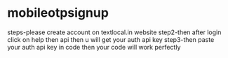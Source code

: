 # mobileotpsignup
steps-please create account on textlocal.in website 
step2-then after login click on help then api then u will get your auth api key 
step3-then paste your auth api key in code then your code will work perfectly
